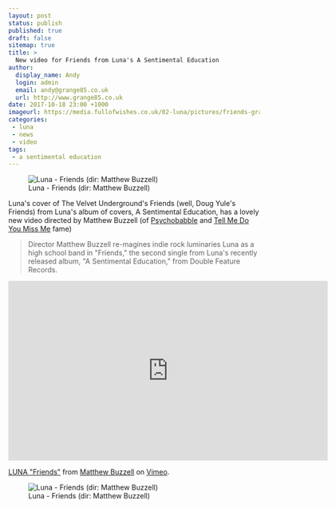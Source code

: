 ```yaml
---
layout: post
status: publish
published: true
draft: false
sitemap: true
title: >
  New video for Friends from Luna's A Sentimental Education
author:
  display_name: Andy
  login: admin
  email: andy@grange85.co.uk
  url: http://www.grange85.co.uk
date: 2017-10-18 23:00 +1000
imageurl: https://media.fullofwishes.co.uk/02-luna/pictures/friends-grabs/luna-friends-video-caps-01.jpg
categories:
 - luna
 - news
 - video
tags:
 - a sentimental education
---
```

<figure class="caption aligncenter"><img src="https://media.fullofwishes.co.uk/02-luna/pictures/friends-grabs/luna-friends-video-caps-02.jpg" alt="Luna - Friends (dir: Matthew Buzzell)" /><figcaption class="caption-text">Luna - Friends (dir: Matthew Buzzell)</figcaption></figure>
<p class="lead">Luna's cover of The Velvet Underground's Friends (well, Doug Yule's Friends) from Luna's album of covers, A Sentimental Education, has a lovely new video directed by Matthew Buzzell (of <a href="https://www.fullofwishes.co.uk/2012/05/07/video-dean-wareham-in-psycho-babble/">Psychobabble</a> and <a href="https://www.fullofwishes.co.uk/2006/04/26/film-maker-matthew-buzzell-talks-about-tell-me-do-you-miss-me/">Tell Me Do You Miss Me</a> fame)</p>

<blockquote>Director Matthew Buzzell re-magines indie rock luminaries Luna as a high school band in "Friends," the second single from Luna's recently released album, "A Sentimental Education," from Double Feature Records.</blockquote>

<iframe src="https://player.vimeo.com/video/236326499?byline=0&portrait=0" width="640" height="360" frameborder="0" webkitallowfullscreen mozallowfullscreen allowfullscreen></iframe>
<p><a href="https://vimeo.com/236326499">LUNA "Friends"</a> from <a href="https://vimeo.com/semipreciouspictures">Matthew Buzzell</a> on <a href="https://vimeo.com">Vimeo</a>.</p>

<figure class="caption aligncenter"><img src="https://media.fullofwishes.co.uk/02-luna/pictures/friends-grabs/luna-friends-video-caps-01.jpg" alt="Luna - Friends (dir: Matthew Buzzell)" /><figcaption class="caption-text">Luna - Friends (dir: Matthew Buzzell)</figcaption></figure>
